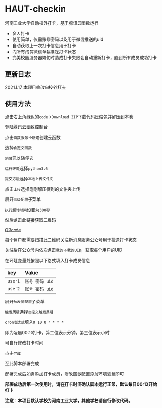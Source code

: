 # HAUT-checkin
河南工业大学自动校外打卡，基于腾讯云函数运行

- 多人打卡
- 使用简单，仅需账号密码以及用于微信推送的uid
- 自动获取上一次打卡信息用于打卡
- 向所有成员微信单独推送打卡状态 
- 完美校园服务器繁忙时造成打卡失败会自动重新打卡，直到所有成员成功打卡

## 更新日志

2021.1.17 本项目修改自[校外打卡](https://github.com/themanforfree/HAUT-checkin)


## 使用方法  

点击右上角绿色的`code`->`Download ZIP`下载代码压缩包并解压到本地

登陆[腾讯云函数控制台](https://console.cloud.tencent.com/scf/)

点击`函数服务`->`新建`创建云函数

选择`自定义函数`

`地域`可以随便选

`运行环境`选择`python3.6`

`提交方法`选择`本地上传文件夹`

点击`上传`选择刚刚解压得到的文件夹上传

展开`高级配置`子菜单

`执行超时时间`设置为`300`秒

然后点击此链接获取二维码

[QRcode](http://wxpusher.zjiecode.com/api/qrcode/1men6ZnAtqckyldYHDbYfOKSsqcxxhXtu6nXChdP9iybdir048fJ1VxU0W5Kwlgo.jpg)

每个用户都需要扫描此二维码关注新消息服务公众号用于推送打卡状态

关注后在公众号内依次点击`我的`->`我的UID`，获取每个用户的UID

在环境变量处按照以下格式填入打卡成员信息

| key     | Value          | 
| :------ | :--------------|
| `user1` | `账号 密码 uid` | 
| `user2` | `账号 密码 uid` | 


展开`触发器配置`子菜单

`触发周期`选择`自定义触发周期`

`cron表达式`填入`0 10 0 * * * *`

即为凌晨00:10打卡，第二位表示分钟，第三位表示小时

可自行修改打卡时间

点击`完成`

至此脚本部署完成

部署完成后如需添加打卡成员，修改函数配置添加环境变量即可

**部署成功后第一次使用时，请在打卡时间确认脚本运行正常，默认每日00:10开始打卡**

**注意：本项目默认学校为河南工业大学，其他学校请自行修改代码。**




